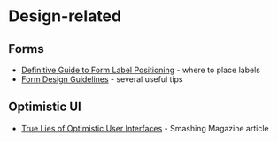 # Design-related

## Forms

* [Definitive Guide to Form Label Positioning](https://www.sitepoint.com/definitive-guide-form-label-positioning/) - where to place labels
* [Form Design Guidelines](https://www.cxpartners.co.uk/our-thinking/web_forms_design_guidelines_an_eyetracking_study/) - several useful tips

## Optimistic UI

* [True Lies of Optimistic User Interfaces](https://www.smashingmagazine.com/2016/11/true-lies-of-optimistic-user-interfaces/) - Smashing Magazine article
